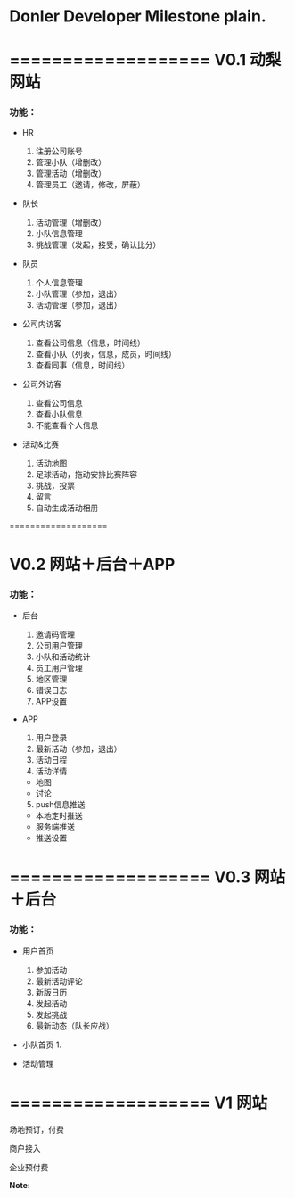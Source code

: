 # Donler Developer Milestone plain.


===================
V0.1 动梨网站
==========
### 功能：

- HR
  1. 注册公司账号
  2. 管理小队（增删改）
  3. 管理活动（增删改）
  4. 管理员工（邀请，修改，屏蔽）

- 队长
  1. 活动管理（增删改）  
  2. 小队信息管理
  3. 挑战管理（发起，接受，确认比分）

- 队员
  1. 个人信息管理
  2. 小队管理（参加，退出）
  3. 活动管理（参加，退出）  

- 公司内访客
  1. 查看公司信息（信息，时间线）
  2. 查看小队（列表，信息，成员，时间线）
  3. 查看同事（信息，时间线）
  
- 公司外访客
  1. 查看公司信息
  2. 查看小队信息
  3. 不能查看个人信息
  
- 活动&比赛
  1. 活动地图
  2. 足球活动，拖动安排比赛阵容
  3. 挑战，投票
  4. 留言
  5. 自动生成活动相册
  


===================


V0.2 网站＋后台＋APP
==========
### 功能：

- 后台
  1. 邀请码管理
  2. 公司用户管理
  3. 小队和活动统计
  4. 员工用户管理
  5. 地区管理
  6. 错误日志
  7. APP设置
  
- APP
  1. 用户登录
  2. 最新活动（参加，退出）
  3. 活动日程
  4. 活动详情
    * 地图
    * 讨论
  5. push信息推送
    * 本地定时推送
    * 服务端推送
    * 推送设置

===================
V0.3 网站＋后台
==========
### 功能：

- 用户首页
  1. 参加活动
  2. 最新活动评论
  3. 新版日历
  4. 发起活动
  5. 发起挑战
  6. 最新动态（队长应战）
- 小队首页
  1. 
  
- 活动管理


===================
V1 网站
==========

场地预订，付费

商户接入

企业预付费







**Note:**


